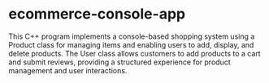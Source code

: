 # ecommerce-console-app
This C++ program implements a console-based shopping system using a Product class for managing items and enabling users to add, display, and delete products. The User class allows customers to add products to a cart and submit reviews, providing a structured experience for product management and user interactions.

